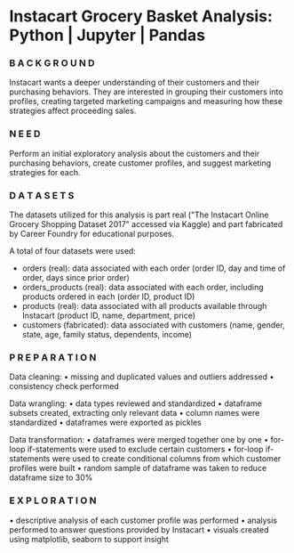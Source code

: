 # Instacart Grocery Basket Analysis: Python | Jupyter | Pandas

### B A C K G R O U N D
Instacart wants a deeper understanding of their customers and their purchasing behaviors. They are interested in grouping their customers into profiles, creating targeted marketing campaigns and measuring how these strategies affect proceeding sales. 


### N E E D
Perform an initial exploratory analysis about the customers and their purchasing behaviors, create customer profiles, and suggest marketing strategies for each.


### D A T A S E T S
The datasets utilized for this analysis is part real ("The Instacart Online Grocery Shopping Dataset 2017" accessed via Kaggle) and part fabricated by Career Foundry for educational purposes. 

A total of four datasets were used:

   - orders (real): 
       data associated with each order
       (order ID, day and time of order, days since prior order)
   - orders_products (real): 
       data associated with each order, including products ordered in each
       (order ID, product ID)
   - products (real): 
       data associated with all products available through Instacart
       (product ID, name, department, price)
   - customers (fabricated):
       data associated with customers
       (name, gender, state, age, family status, dependents, income) 

### P R E P A R A T I O N
Data cleaning:
   • missing and duplicated values and outliers addressed
   • consistency check performed 

Data wrangling:
   • data types reviewed and standardized 
   • dataframe subsets created, extracting only relevant data 
   • column names were standardized 
   • dataframes were exported as pickles 

Data transformation: 
   • dataframes were merged together one by one 
   • for-loop if-statements were used to exclude certain customers 
   • for-loop if-statements were used to create conditional columns from which customer profiles were built 
   • random sample of dataframe was taken to reduce dataframe size to 30%


### E X P L O R A T I O N
   • descriptive analysis of each customer profile was performed 
   • analysis performed to answer questions provided by Instacart 
   • visuals created using matplotlib, seaborn to support insight  
